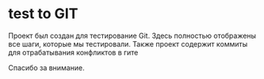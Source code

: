# test to GIT
Проект был создан для тестирование Git.
Здесь полностью отображены все шаги, которые мы тестировали. Также проект содержит коммиты для отрабатывания конфликтов в гите

Спасибо за внимание.